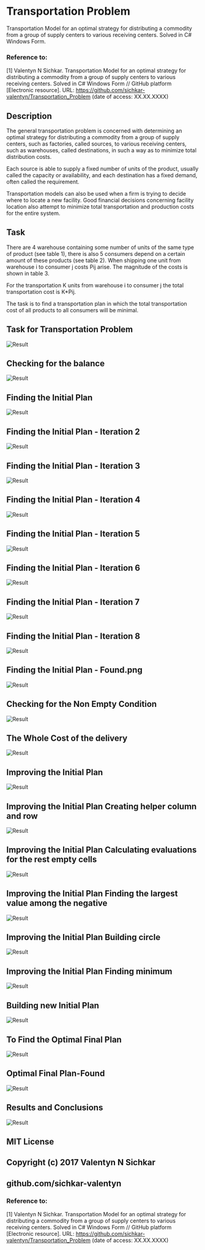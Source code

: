 # Transportation Problem
Transportation Model for an optimal strategy for distributing a commodity from a group of supply centers to various receiving centers. Solved in C# Windows Form.

### Reference to:
[1] Valentyn N Sichkar. Transportation Model for an optimal strategy for distributing a commodity from a group of supply centers to various receiving centers. Solved in C# Windows Form // GitHub platform [Electronic resource]. URL: https://github.com/sichkar-valentyn/Transportation_Problem (date of access: XX.XX.XXXX)

## Description
The general transportation problem is concerned with determining an optimal strategy for distributing a commodity from a group of supply centers, such as factories, called sources, to various receiving centers, such as warehouses, called destinations, in such a way as to minimize total distribution costs.

Each source is able to supply a fixed number of units of the product, usually called the capacity or availability, and each destination has a fixed demand, often called the requirement.

Transportation models can also be used when a firm is trying to decide where to locate a new facility. Good financial decisions concerning facility location also attempt to minimize total transportation and production costs for the entire system.

## Task
There are 4 warehouse containing some number of units of the same type of product (see table 1), there is also 5 consumers depend on a certain amount of these products (see table 2). When shipping one unit from warehouse i to consumer j costs Pij arise. The magnitude of the costs is shown in table 3.

For the transportation K units from warehouse i to consumer j the total transportation cost is K*Pij.

The task is to find a transportation plan in which the total transportation cost of all products to all consumers will be minimal.

## Task for Transportation Problem
![Result](images/Task_for_Transportation_Problem.png)

## Checking for the balance
![Result](images/Checking_for_the_balance.png)

## Finding the Initial Plan
![Result](images/Finding_the_Initial_Plan.png)

## Finding the Initial Plan - Iteration 2
![Result](images/Finding_the_Initial_Plan_Iteration_2.png)

## Finding the Initial Plan - Iteration 3
![Result](images/Finding_the_Initial_Plan_Iteration_3.png)

## Finding the Initial Plan - Iteration 4
![Result](images/Finding_the_Initial_Plan_Iteration_4.png)

## Finding the Initial Plan - Iteration 5
![Result](images/Finding_the_Initial_Plan_Iteration_5.png)

## Finding the Initial Plan - Iteration 6
![Result](images/Finding_the_Initial_Plan_Iteration_6.png)

## Finding the Initial Plan - Iteration 7
![Result](images/Finding_the_Initial_Plan_Iteration_7.png)

## Finding the Initial Plan - Iteration 8
![Result](images/Finding_the_Initial_Plan_Iteration_8.png)

## Finding the Initial Plan - Found.png
![Result](images/Finding_the_Initial_Plan-Found.png)

## Checking for the Non Empty Condition
![Result](images/Checking_for_the_Non_Empty_Condition.png)

## The Whole Cost of the delivery
![Result](images/The_Whole_Cost_of_the_delivery.png)

## Improving the Initial Plan
![Result](images/Improving_the_Initial_Plan.png)

## Improving the Initial Plan Creating helper column and row
![Result](images/Improving_the_Initial_Plan_Creating_helper_column_and_row.png)

## Improving the Initial Plan Calculating evaluations for the rest empty cells
![Result](images/Improving_the_Initial_Plan_Calculating_evaluations_for_the_rest_empty_cells.png)

## Improving the Initial Plan Finding the largest value among the negative
![Result](images/Improving_the_Initial_Plan_Finding_the_largest_value_among_the_negative.png)

## Improving the Initial Plan Building circle
![Result](images/Improving_the_Initial_Plan_Building_circle.png)

## Improving the Initial Plan Finding minimum
![Result](images/Improving_the_Initial_Plan_Finding_minimum.png)

## Building new Initial Plan
![Result](images/Building_new_Initial_Plan.png)

## To Find the Optimal Final Plan
![Result](images/To_Find_the_Optimal_Final_Plan.png)

## Optimal Final Plan-Found
![Result](images/Optimal_Final_Plan-Found.png)

## Results and Conclusions
![Result](images/Results_and_Conclusions.png)

## MIT License
## Copyright (c) 2017 Valentyn N Sichkar
## github.com/sichkar-valentyn
### Reference to:
[1] Valentyn N Sichkar. Transportation Model for an optimal strategy for distributing a commodity from a group of supply centers to various receiving centers. Solved in C# Windows Form // GitHub platform [Electronic resource]. URL: https://github.com/sichkar-valentyn/Transportation_Problem (date of access: XX.XX.XXXX)
